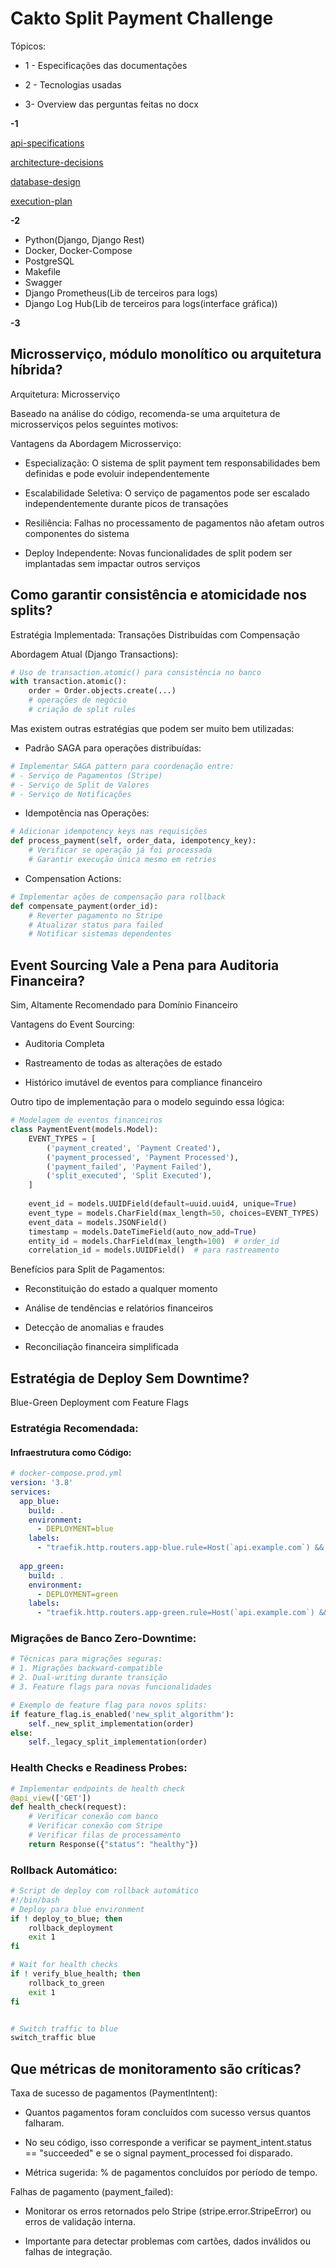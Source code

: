 # Cakto Split Payment Challenge

Tópicos:

* 1 - Especificações das documentações

* 2 - Tecnologias usadas

* 3- Overview das perguntas feitas no docx

**-1**

[api-specifications](https://github.com/RankracerBR/cakto-split-payment-challenge/blob/main/docs/api-specification.md)

[architecture-decisions](https://github.com/RankracerBR/cakto-split-payment-challenge/blob/main/docs/architecture-desicions.md)

[database-design](https://github.com/RankracerBR/cakto-split-payment-challenge/blob/main/docs/database-design.md)

[execution-plan](https://github.com/RankracerBR/cakto-split-payment-challenge/blob/main/docs/execution-plan.md)

**-2**
- Python(Django, Django Rest)
- Docker, Docker-Compose
- PostgreSQL
- Makefile
- Swagger
- Django Prometheus(Lib de terceiros para logs)
- Django Log Hub(Lib de terceiros para logs(interface gráfica))

**-3**

## Microsserviço, módulo monolítico ou arquitetura híbrida?

Arquitetura: Microsserviço

Baseado na análise do código, recomenda-se uma arquitetura de microsserviços pelos seguintes motivos:

Vantagens da Abordagem Microsserviço:

- Especialização: O sistema de split payment tem responsabilidades bem definidas e pode evoluir independentemente
- Escalabilidade Seletiva: O serviço de pagamentos pode ser escalado independentemente durante picos de transações

- Resiliência: Falhas no processamento de pagamentos não afetam outros componentes do sistema

- Deploy Independente: Novas funcionalidades de split podem ser implantadas sem impactar outros serviços


## Como garantir consistência e atomicidade nos splits?

Estratégia Implementada: Transações Distribuídas com Compensação

Abordagem Atual (Django Transactions):

```python
# Uso de transaction.atomic() para consistência no banco
with transaction.atomic():
    order = Order.objects.create(...)
    # operações de negócio
    # criação de split rules
```

Mas existem outras estratégias que podem ser muito bem utilizadas:

- Padrão SAGA para operações distribuídas:

```python
# Implementar SAGA pattern para coordenação entre:
# - Serviço de Pagamentos (Stripe)
# - Serviço de Split de Valores
# - Serviço de Notificações
```

- Idempotência nas Operações:

```python
# Adicionar idempotency keys nas requisições
def process_payment(self, order_data, idempotency_key):
    # Verificar se operação já foi processada
    # Garantir execução única mesmo em retries
```

- Compensation Actions:

``` python
# Implementar ações de compensação para rollback
def compensate_payment(order_id):
    # Reverter pagamento no Stripe
    # Atualizar status para failed
    # Notificar sistemas dependentes
```

## Event Sourcing Vale a Pena para Auditoria Financeira?

Sim, Altamente Recomendado para Domínio Financeiro

Vantagens do Event Sourcing:

- Auditoria Completa

- Rastreamento de todas as alterações de estado

- Histórico imutável de eventos para compliance financeiro

Outro tipo de implementação para o modelo seguindo essa lógica:

```python
# Modelagem de eventos financeiros
class PaymentEvent(models.Model):
    EVENT_TYPES = [
        ('payment_created', 'Payment Created'),
        ('payment_processed', 'Payment Processed'),
        ('payment_failed', 'Payment Failed'),
        ('split_executed', 'Split Executed'),
    ]
    
    event_id = models.UUIDField(default=uuid.uuid4, unique=True)
    event_type = models.CharField(max_length=50, choices=EVENT_TYPES)
    event_data = models.JSONField()
    timestamp = models.DateTimeField(auto_now_add=True)
    entity_id = models.CharField(max_length=100)  # order_id
    correlation_id = models.UUIDField()  # para rastreamento
```

Benefícios para Split de Pagamentos:

- Reconstituição do estado a qualquer momento

- Análise de tendências e relatórios financeiros

- Detecção de anomalias e fraudes

- Reconciliação financeira simplificada


## Estratégia de Deploy Sem Downtime?
Blue-Green Deployment com Feature Flags

### Estratégia Recomendada:
#### Infraestrutura como Código:

```yaml
# docker-compose.prod.yml
version: '3.8'
services:
  app_blue:
    build: .
    environment:
      - DEPLOYMENT=blue
    labels:
      - "traefik.http.routers.app-blue.rule=Host(`api.example.com`) && Header(`deployment`, `blue`)"
  
  app_green:
    build: .
    environment:
      - DEPLOYMENT=green
    labels:
      - "traefik.http.routers.app-green.rule=Host(`api.example.com`) && Header(`deployment`, `green`)"
```

### Migrações de Banco Zero-Downtime:

```python
# Técnicas para migrações seguras:
# 1. Migrações backward-compatible
# 2. Dual-writing durante transição
# 3. Feature flags para novas funcionalidades

# Exemplo de feature flag para novos splits:
if feature_flag.is_enabled('new_split_algorithm'):
    self._new_split_implementation(order)
else:
    self._legacy_split_implementation(order)
```

### Health Checks e Readiness Probes:

```python
# Implementar endpoints de health check
@api_view(['GET'])
def health_check(request):
    # Verificar conexão com banco
    # Verificar conexão com Stripe
    # Verificar filas de processamento
    return Response({"status": "healthy"})
```

### Rollback Automático:

```bash
# Script de deploy com rollback automático
#!/bin/bash
# Deploy para blue environment
if ! deploy_to_blue; then
    rollback_deployment
    exit 1
fi

# Wait for health checks
if ! verify_blue_health; then
    rollback_to_green
    exit 1
fi


# Switch traffic to blue
switch_traffic blue
```

## Que métricas de monitoramento são críticas?

Taxa de sucesso de pagamentos (PaymentIntent):

- Quantos pagamentos foram concluídos com sucesso versus quantos falharam.

- No seu código, isso corresponde a verificar se payment_intent.status == "succeeded" e se o signal payment_processed foi disparado.

- Métrica sugerida: % de pagamentos concluídos por período de tempo.

Falhas de pagamento (payment_failed):

- Monitorar os erros retornados pelo Stripe (stripe.error.StripeError) ou erros de validação interna.

- Importante para detectar problemas com cartões, dados inválidos ou falhas de integração.

